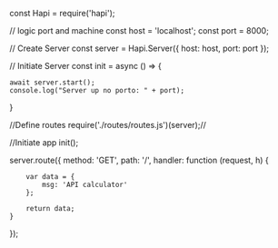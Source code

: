 const Hapi = require('hapi');

// logic port and machine
const host = 'localhost';
const port = 8000;

// Create Server
const server = Hapi.Server({
    host: host,
    port: port
});

// Initiate Server
const init = async () => {

    await server.start();
    console.log("Server up no porto: " + port);

}

//Define routes
require('./routes/routes.js')(server);//

//Initiate app
init();

server.route({
    method: 'GET',
    path: '/',
    handler: function (request, h) {

        var data = {
            msg: 'API calculator'
        };

        return data;
    }
});
